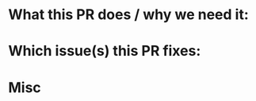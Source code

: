 <!--  Thanks for sending a pull request!  Here are some tips for you:

1. Ensure that your code follows our code conventions: https://github.com/feast-dev/feast/blob/master/CONTRIBUTING.md#code-style--linting
2. Run unit tests and ensure that they are passing: https://github.com/feast-dev/feast/blob/master/CONTRIBUTING.md#unit-tests
3. If your change introduces any API changes, make sure to update the integration tests here: https://github.com/feast-dev/feast/tree/master/sdk/python/tests
4. Make sure documentation is updated for your PR!
5. Make sure your commits are signed: https://github.com/feast-dev/feast/blob/master/CONTRIBUTING.md#signing-off-commits
6. Make sure your PR title follows conventional commits (e.g. fix: [description] vs feat: [description])

-->

# What this PR does / why we need it:
<!--
Outline what you're doing
-->

# Which issue(s) this PR fixes:
<!--
*Automatically closes linked issue when PR is merged.
Usage: `Fixes #<issue number>`, or `Fixes (paste link of issue)`.
-->


# Misc
<!--
Feel free to leave additional thoughts or tag people as you see fit
-->
